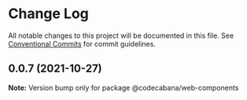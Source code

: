 # Change Log

All notable changes to this project will be documented in this file.
See [Conventional Commits](https://conventionalcommits.org) for commit guidelines.

## 0.0.7 (2021-10-27)

**Note:** Version bump only for package @codecabana/web-components
